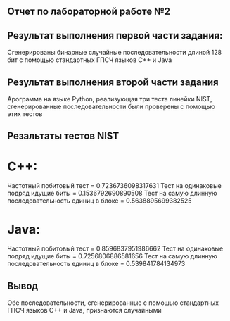 ## Отчет по лабораторной работе №2

## Результат выполнения первой части задания:

Сгенерированы бинарные случайные последовательности длиной 128 бит с помощью стандартных ГПСЧ языков C++ и Java

## Результат выполнения второй части задания

Арограмма на языке Python, реализующая три теста линейки NIST, сгенерированные последовательности были проверены с помощью этих тестов

## Резальтаты тестов NIST

# C++:

Частотный побитовый тест = 0.7236736098317631
Тест на одинаковые подряд идущие биты = 0.1536792690890508
Тест на самую длинную последовательность единиц в блоке = 0.5638895699382525

# Java:

Частотный побитовый тест = 0.8596837951986662
Тест на одинаковые подряд идущие биты = 0.7256806886581656
Тест на самую длинную последовательность единиц в блоке = 0.539841784134973

## Вывод

Обе последовательности, сгенерированные с помошью стандартных ГПСЧ языков C++ и Java, признаются случайными